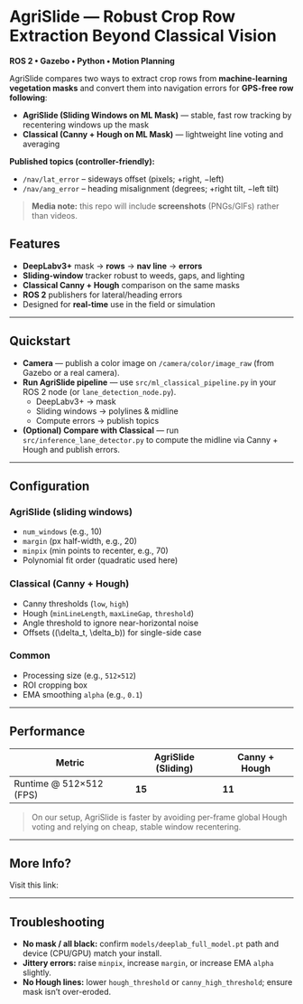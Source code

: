 # AgriSlide — Robust Crop Row Extraction Beyond Classical Vision
**ROS 2 • Gazebo • Python • Motion Planning**

AgriSlide compares two ways to extract crop rows from **machine-learning vegetation masks** and convert them into navigation errors for **GPS-free row following**:

- **AgriSlide (Sliding Windows on ML Mask)** — stable, fast row tracking by recentering windows up the mask  
- **Classical (Canny + Hough on ML Mask)** — lightweight line voting and averaging

**Published topics (controller-friendly):**
- `/nav/lat_error` – sideways offset (pixels; +right, −left)  
- `/nav/ang_error` – heading misalignment (degrees; +right tilt, −left tilt)

> **Media note:** this repo will include **screenshots** (PNGs/GIFs) rather than videos.



## Features
- **DeepLabv3+** mask → **rows** → **nav line** → **errors**
- **Sliding-window** tracker robust to weeds, gaps, and lighting
- **Classical Canny + Hough** comparison on the same masks
- **ROS 2** publishers for lateral/heading errors
- Designed for **real-time** use in the field or simulation

---

## Quickstart

- **Camera** — publish a color image on `/camera/color/image_raw` (from Gazebo or a real camera).
- **Run AgriSlide pipeline** — use `src/ml_classical_pipeline.py` in your ROS 2 node (or `lane_detection_node.py`).
  - DeepLabv3+ → mask  
  - Sliding windows → polylines & midline  
  - Compute errors → publish topics
- **(Optional) Compare with Classical** — run `src/inference_lane_detector.py` to compute the midline via Canny + Hough and publish errors.

---

## Configuration

### AgriSlide (sliding windows)
- `num_windows` (e.g., 10)  
- `margin` (px half-width, e.g., 20)  
- `minpix` (min points to recenter, e.g., 70)  
- Polynomial fit order (quadratic used here)

### Classical (Canny + Hough)
- Canny thresholds (`low`, `high`)  
- Hough (`minLineLength`, `maxLineGap`, `threshold`)  
- Angle threshold to ignore near-horizontal noise  
- Offsets \((\delta_t, \delta_b)\) for single-side case

### Common
- Processing size (e.g., `512×512`)  
- ROI cropping box  
- EMA smoothing `alpha` (e.g., `0.1`)

---

## Performance

| Metric                   | AgriSlide (Sliding) | Canny + Hough |
|--------------------------|---------------------|---------------|
| Runtime @ 512×512 (FPS) | **15**              | **11**        |

> On our setup, AgriSlide is faster by avoiding per-frame global Hough voting and relying on cheap, stable window recentering.

---

## More Info?

Visit this link: 



---

## Troubleshooting

- **No mask / all black:** confirm `models/deeplab_full_model.pt` path and device (CPU/GPU) match your install.  
- **Jittery errors:** raise `minpix`, increase `margin`, or increase EMA `alpha` slightly.  
- **No Hough lines:** lower `hough_threshold` or `canny_high_threshold`; ensure mask isn’t over-eroded.
